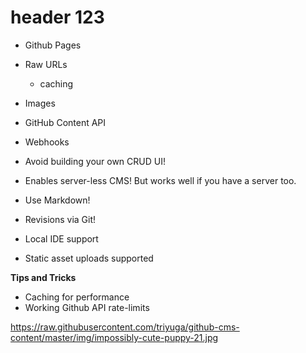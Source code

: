 
# header 123

* Github Pages
* Raw URLs
  * caching
* Images
* GitHub Content API
* Webhooks


* Avoid building your own CRUD UI!
* Enables server-less CMS! But works well if you have a server too.  
* Use Markdown!
* Revisions via Git!
* Local IDE support
* Static asset uploads supported 

**Tips and Tricks**
* Caching for performance
* Working Github API rate-limits


https://raw.githubusercontent.com/triyuga/github-cms-content/master/img/impossibly-cute-puppy-21.jpg

